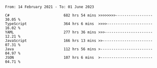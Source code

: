 <!-- [![Top Langs](https://github-readme-stats.vercel.app/api/top-langs/?username=thititongumpun&layout=compact&langs_count=7&theme=prussian)](https://github.com/thititongumpun)
[![Anurag's GitHub stats](https://github-readme-stats.vercel.app/api?username=thititongumpun&hide=stars&show_icons=true&theme=prussian)](https://github.com/thititongumpun) -->

<!--START_SECTION:waka-->

```text
From: 14 February 2021 - To: 01 June 2023

C#                         682 hrs 54 mins >>>>>>>>-----------------   30.05 %
TypeScript                 364 hrs 6 mins  >>>>---------------------   16.02 %
YAML                       277 hrs 36 mins >>>----------------------   12.21 %
JavaScript                 166 hrs 13 mins >>-----------------------   07.31 %
Java                       112 hrs 56 mins >------------------------   04.97 %
JSON                       107 hrs 6 mins  >------------------------   04.71 %
```

<!--END_SECTION:waka-->
